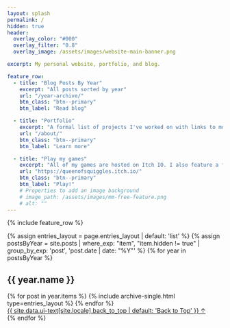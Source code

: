 ```yaml
---
layout: splash
permalink: /
hidden: true
header:
  overlay_color: "#000"
  overlay_filter: "0.8"
  overlay_image: /assets/images/website-main-banner.png

excerpt: My personal website, portfolio, and blog.

feature_row:
  - title: "Blog Posts By Year"
    excerpt: "All posts sorted by year"
    url: "/year-archive/"
    btn_class: "btn--primary"
    btn_label: "Read blog"

  - title: "Portfolio"
    excerpt: "A formal list of projects I've worked on with links to more detailed posts for each."
    url: "/about/"
    btn_class: "btn--primary"
    btn_label: "Learn more"

  - title: "Play my games"
    excerpt: "All of my games are hosted on Itch IO. I also feature a few collections of other people's projects I find interesting or possibly useful."
    url: "https://queenofsquiggles.itch.io/"
    btn_class: "btn--primary"
    btn_label: "Play!"      
    # Properties to add an image background
    # image_path: /assets/images/mm-free-feature.png
    # alt: ""
---
```


{% include feature_row %}

{% assign entries_layout = page.entries_layout | default: 'list' %}
{% assign postsByYear = site.posts | where_exp: "item", "item.hidden != true" | group_by_exp: 'post', 'post.date | date: "%Y"' %}
{% for year in postsByYear %}
  <section id="{{ year.name }}" class="taxonomy__section">
    <h2 class="archive__subtitle">{{ year.name }}</h2>
    <div class="entries-{{ entries_layout }}">
      {% for post in year.items %}
        {% include archive-single.html type=entries_layout %}
      {% endfor %}
    </div>
    <a href="#page-title" class="back-to-top">{{ site.data.ui-text[site.locale].back_to_top | default: 'Back to Top' }} &uarr;</a>
  </section>
{% endfor %}

<!--I want my website verified on my mastodon, but I'd really prefer the link isn't prominent unless I can style it better-->
<a hidden rel="me" href="https://tech.lgbt/@queenofsquiggles">Mastodon</a>

